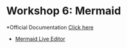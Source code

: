 # Workshop 6: Mermaid

*Official Documentation
[Click here](https://mermaid.js.org/intro/)

* [Mermaid Live Editor](https://mermaid.live/)
